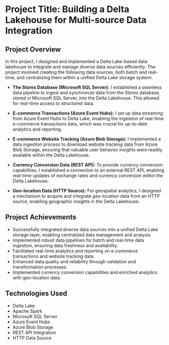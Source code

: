 # Project Title: Building a Delta Lakehouse for Multi-source Data Integration

## Project Overview
In this project, I designed and implemented a Delta Lake-based data lakehouse to integrate and manage diverse data sources efficiently. The project involved creating the following data sources, both batch and real-time, and centralizing them within a unified Delta Lake storage system:

- **The Stores Database (Microsoft SQL Server):** I established a seamless data pipeline to ingest and synchronize data from the Stores database, stored in Microsoft SQL Server, into the Delta Lakehouse. This allowed for real-time access to structured data.

- **E-commerce Transactions (Azure Event Hubs):** I set up data streaming from Azure Event Hubs to Delta Lake, enabling the ingestion of real-time e-commerce transactions data, which was crucial for up-to-date analytics and reporting.

- **E-commerce Website Tracking (Azure Blob Storage):** I implemented a data ingestion process to download website tracking data from Azure Blob Storage, ensuring that valuable user behavior insights were readily available within the Delta Lakehouse.

- **Currency Conversion Data (REST API):** To provide currency conversion capabilities, I established a connection to an external REST API, enabling real-time updates of exchange rates and currency conversion within the Delta Lakehouse.

- **Geo-location Data (HTTP Source):** For geospatial analytics, I designed a mechanism to acquire and integrate geo-location data from an HTTP source, enabling geographic insights in the Delta Lakehouse.

## Project Achievements
- Successfully integrated diverse data sources into a unified Delta Lake storage layer, enabling centralized data management and analysis.
- Implemented robust data pipelines for batch and real-time data ingestion, ensuring data freshness and availability.
- Facilitated real-time analytics and reporting on e-commerce transactions and website tracking data.
- Enhanced data quality and reliability through validation and transformation processes.
- Implemented currency conversion capabilities and enriched analytics with geo-location data.

## Technologies Used
- Delta Lake
- Apache Spark
- Microsoft SQL Server
- Azure Event Hubs
- Azure Blob Storage
- REST API Integration
- HTTP Data Source
